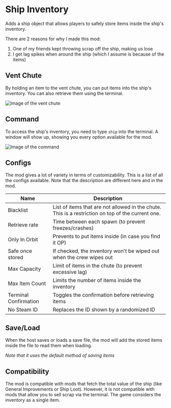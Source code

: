# Ship Inventory
Adds a ship object that allows players to safely store items inside the ship's inventory.

There are 2 reasons for why I made this mod:
1. One of my friends kept throwing scrap off the ship, making us lose
2. I get lag spikes when around the ship (which I assume is because of the items)

## Vent Chute
By holding an item to the vent chute, you can put items into the ship's inventory. You can also retrieve them using the terminal.

![Image of the vent chute](https://raw.githubusercontent.com/WarperSan/ShipInventory/master/ThunderStore/Assets/vent_holding_apparatus.png)

## Command
To access the ship's inventory, you need to type `ship` into the terminal. A window will show up, showing you every option available for the mod.

![Image of the command](https://raw.githubusercontent.com/WarperSan/ShipInventory/master/ThunderStore/Assets/ship_command.png)

## Configs
The mod gives a lot of variety in terms of customizability. This is a list of all the configs available. Note  that the description are different here and in the mod.

| Name                  | Description                                                                                        |
|-----------------------|----------------------------------------------------------------------------------------------------|
| Blacklist             | List of items that are not allowed in the chute. This is a restriction on top of  the current one. |
| Retrieve rate         | Time between each spawn (to prevent freezes/crashes)                                               |
| Only In Orbit         | Prevents to put items inside (in case you find it OP)                                              |
| Safe once stored      | If checked, the inventory won't be wiped out when the crew wipes out                               |
| Max Capacity          | Limit of items in the chute (to prevent excessive lag)                                             |
| Max Item Count        | Limits the number of items inside the inventory                                                    |
| Terminal Confirmation | Toggles the confirmation before retrieving items                                                   |
| No Steam ID           | Replaces the ID shown by a randomized ID                                                           |

## Save/Load
When the host saves or loads a save file, the mod will add the stored items inside the file to read them when loading. 

*Note that it uses the default method of saving items*

## Compatibility
The mod is compatible with mods that fetch the total value of the ship (like General Improvements or Ship Loot). However, it is not compatible with mods that allow you to sell scrap via the terminal. The game considers the inventory as a single item.